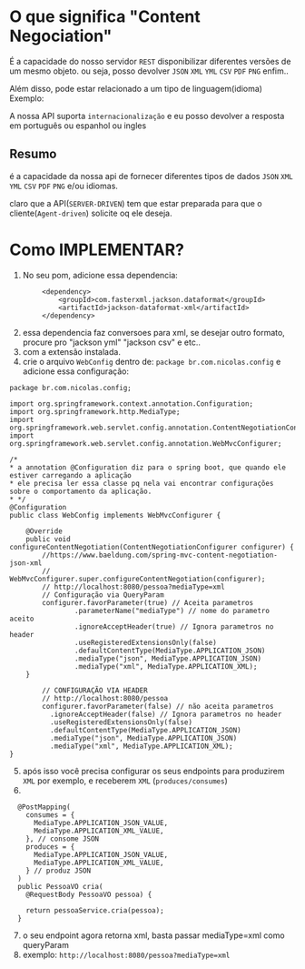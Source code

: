 # O que significa "Content Negociation"

É a capacidade do nosso servidor `REST` disponibilizar diferentes versões de um mesmo objeto.
ou seja, posso devolver `JSON` `XML` `YML` `CSV` `PDF` `PNG` enfim..

Além disso, pode estar relacionado a um tipo de linguagem(idioma)
Exemplo:

A nossa API suporta `internacionalização` e eu posso devolver a resposta em português ou espanhol ou ingles

## Resumo

é a capacidade da nossa api de fornecer diferentes tipos de dados `JSON` `XML` `YML` `CSV` `PDF` `PNG` e/ou idiomas.

claro que a API(`SERVER-DRIVEN`) tem que estar preparada para que o cliente(`Agent-driven`) solicite oq ele deseja.

# Como IMPLEMENTAR?

1. No seu pom, adicione essa dependencia:

```
		<dependency>
			<groupId>com.fasterxml.jackson.dataformat</groupId>
			<artifactId>jackson-dataformat-xml</artifactId>
		</dependency>
```

2. essa dependencia faz conversoes para xml, se desejar outro formato, procure pro "jackson yml" "jackson csv" e etc..
3. com a extensão instalada.
4. crie o arquivo `WebConfig` dentro de: `package br.com.nicolas.config` e adicione essa configuração:

```
package br.com.nicolas.config;

import org.springframework.context.annotation.Configuration;
import org.springframework.http.MediaType;
import org.springframework.web.servlet.config.annotation.ContentNegotiationConfigurer;
import org.springframework.web.servlet.config.annotation.WebMvcConfigurer;

/*
* a annotation @Configuration diz para o spring boot, que quando ele estiver carregando a aplicação
* ele precisa ler essa classe pq nela vai encontrar configurações sobre o comportamento da aplicação.
* */
@Configuration
public class WebConfig implements WebMvcConfigurer {

    @Override
    public void configureContentNegotiation(ContentNegotiationConfigurer configurer) {
        //https://www.baeldung.com/spring-mvc-content-negotiation-json-xml
        // WebMvcConfigurer.super.configureContentNegotiation(configurer);
        // http://localhost:8080/pessoa?mediaType=xml
        // Configuração via QueryParam
        configurer.favorParameter(true) // Aceita parametros
                .parameterName("mediaType") // nome do parametro aceito
                .ignoreAcceptHeader(true) // Ignora parametros no header
                .useRegisteredExtensionsOnly(false)
                .defaultContentType(MediaType.APPLICATION_JSON)
                .mediaType("json", MediaType.APPLICATION_JSON)
                .mediaType("xml", MediaType.APPLICATION_XML);
    }

        // CONFIGURAÇÃO VIA HEADER
        // http://localhost:8080/pessoa
        configurer.favorParameter(false) // não aceita parametros
          .ignoreAcceptHeader(false) // Ignora parametros no header
          .useRegisteredExtensionsOnly(false)
          .defaultContentType(MediaType.APPLICATION_JSON)
          .mediaType("json", MediaType.APPLICATION_JSON)
          .mediaType("xml", MediaType.APPLICATION_XML);
}

```

5. após isso você precisa configurar os seus endpoints para produzirem `XML` por exemplo, e receberem `XML` (`produces/consumes`)
6.

```
  @PostMapping(
    consumes = {
      MediaType.APPLICATION_JSON_VALUE,
      MediaType.APPLICATION_XML_VALUE,
    }, // consome JSON
    produces = {
      MediaType.APPLICATION_JSON_VALUE,
      MediaType.APPLICATION_XML_VALUE,
    } // produz JSON
  )
  public PessoaVO cria(
    @RequestBody PessoaVO pessoa) {

    return pessoaService.cria(pessoa);
  }
```

7. o seu endpoint agora retorna xml, basta passar mediaType=xml como queryParam
8. exemplo: `http://localhost:8080/pessoa?mediaType=xml`
